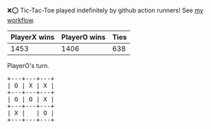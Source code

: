 :x::o: Tic-Tac-Toe played indefinitely by github action runners! See [my workflow](.github/workflows/play.yaml).

|PlayerX wins|PlayerO wins|Ties|
|-|-|-|
|1453|1406|638|

PlayerO's turn.

<pre>
+---+---+---+
| O | X | X |
+---+---+---+
| O | O | X |
+---+---+---+
| X |   | O |
+---+---+---+
</pre>